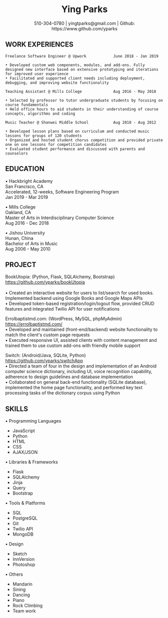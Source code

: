  <center>
     <h1>Ying Parks</h1>
     510-304-0780 | yingtparks@gmail.com | Github: https://www.github.com/yparks 
 </center>

 ## WORK EXPERIENCES
    Freelance Software Engineer @ Upwork            June 2018 - Jan 2019 

    • Developed custom web components, modules, and add-ons. Fully designed new interface based on extensive prototyping and iterations for improved user experience 
    • Facilitated and supported client needs including deployment, debugging, and improving website functionality 

    Teaching Assistant @ Mills College	            Aug 2016 - May 2018

    • Selected by professor to tutor undergraduate students by focusing on course fundamentals
    • Held office hours to aid students in their understanding of course concepts, algorithms and coding 

    Music Teacher @ Shanwei Middle School           Aug 2010 - Aug 2012

    • Developed lesson plans based on curriculum and conducted music lessons for groups of 120 students
    • Organized and hosted student chorus competition and provided private one on one lessons for competition candidates
    • Evaluated student performance and discussed with parents and counselors

## EDUCATION
• Hackbright Academy<br/>
    San Francisco, CA<br/>
    Accelerated, 12-weeks, Software Engineering Program<br/>
    Jan 2019 - Mar 2019<br/>  

• Mills College<br/>
    Oakland, CA<br/>
    Master of Arts in Interdisciplinary Computer Science<br/>
    Aug 2016 - Dec 2018<br/> 

• Jishou University<br/>
    Hunan, China<br/> 
    Bachelor of Arts in Music<br/>
    Aug 2006 - May 2010<br/>

## PROJECT
BookUtopia: (Python, Flask, SQLAlchemy, Bootstrap)<br/>
https://github.com/yparks/bookUtopia<br/>                     
• Created an interactive website for users to list/search for used books. Implemented backend using Google Books and Google Maps APIs<br/>
• Developed token-based registration/login/logout flow, provided CRUD features and integrated Twilio API for user notifications

Errolbaptistmd.com: (WordPress, MySQL, phpMyAdmin)<br/>
https://errolbaptistmd.com/<br/> 
• Developed and maintained (front-end/backend) website functionality to match the client's custom page requests<br/>
• Executed responsive UI, assisted clients with content management and trained them to use custom add-ons with friendly mobile support

Switch: (Android/Java, SQLite, Python)<br/>
https://github.com/yparks/switchApp<br/> 
• Directed a team of four in the design and implementation of an Android computer science dictionary, including UI, voice recognition capability, adherence to design guidelines and database implementation<br/>
• Collaborated on general back-end functionality (SQLite database), implemented the home page functionality, and performed key text processing tasks of the dictionary corpus using Python 

## SKILLS 
• Programming Languages
- JavaScript  
- Python                       
- HTML 
- CSS 
- AJAX/JSON     

• Libraries & Frameworks
- Flask
- SQLAlchemy
- Jinja
- Query
- Bootstrap

• Tools & Platforms
- SQL
- PostgreSQL
- Git
- Twilio API
- MongoDB

• Design
- Sketch
- InnVersion
- Photoshop

• Others
- Mandarin
- Sining
- Dancing
- Piano 
- Rock Climbing 
- Team work



